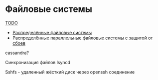 #  Файловые системы

[TODO](https://ru.wikipedia.org/wiki/%D0%A1%D0%BF%D0%B8%D1%81%D0%BE%D0%BA_%D1%84%D0%B0%D0%B9%D0%BB%D0%BE%D0%B2%D1%8B%D1%85_%D1%81%D0%B8%D1%81%D1%82%D0%B5%D0%BC)

- [Распределённые файловые системы](dfs.md)
- [Распределённые параллельные файловые системы с защитой от сбоев](dpfs.md)


cassandra?

Синхронизация файлов lsyncd

Sshfs - удаленный жёсткий диск через openssh соединение